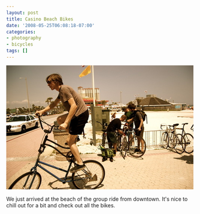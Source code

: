 ```yaml
---
layout: post
title: Casino Beach Bikes
date: '2008-05-25T06:08:18-07:00'
categories:
- photography
- bicycles
tags: []
---
```

![](/tumblr_files/aXuJeHmz79f72vkgr8woWdPN_1280.jpg)  

We just arrived at the beach of the group ride from downtown. It's nice to
chill out for a bit and check out all the bikes.

